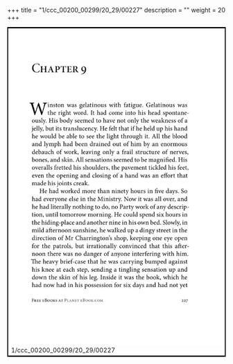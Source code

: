 +++
title = "1/ccc_00200_00299/20_29/00227"
description = ""
weight = 20
+++

<table style="border:2px solid black;max-width:800px;max-height:800px;" 
><tr><td>
<img class="center-fit-jpg"
src="/jpg_/out_jpg_1984__227.jpg">
1/ccc_00200_00299/20_29/00227
</img></td></tr></table>
